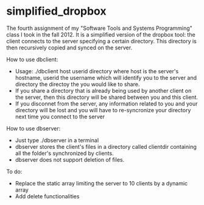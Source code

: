 simplified_dropbox
==================

The fourth assignment of my "Software Tools and Systems Programming" class I took in the fall 2012. It is a simplified version of the dropbox tool: the client connects to the server specifying a certain directory. This directory is then recursively copied and synced on the server.

How to use dbclient:
- Usage: ./dbclient host userid directory
where host is the server's hostname, userid the username which will 
identify you to the server and directory the directoy the you would like 
to share.
- If you share a directory that is already being used by another client 
on the server, then this directory will be shared between you and this 
client.
- If you disconnet from the server, any information related to you and 
your directory will be lost and you will have to re-syncronize your 
directory next time you connect to the server

How to use dbserver:
- Just type ./dbserver in a terminal
- dbserver stores the client's files in a directory called clientdir 
containing all the folder's synchronized by clients. 
- dbserver does not support deletion of files.

To do:
- Replace the static array limiting the server to 10 clients by a dynamic array
- Add delete functionalities
